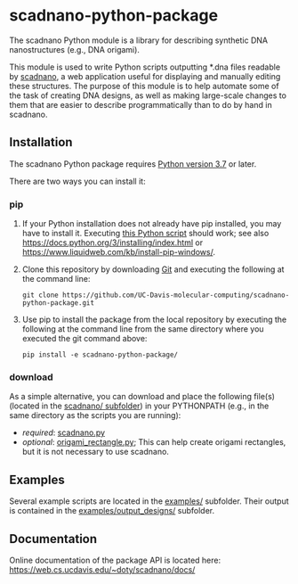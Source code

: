 # scadnano-python-package

The scadnano Python module is a library for describing synthetic DNA nanostructures (e.g., DNA origami).

This module is used to write Python scripts outputting *.dna files readable by [scadnano](https://web.cs.ucdavis.edu/~doty/scadnano/), a web application useful for displaying and manually editing these structures. The purpose of this module is to help automate some of the task of creating DNA designs, as well as making large-scale changes to them that are easier to describe programmatically than to do by hand in scadnano.

## Installation

The scadnano Python package requires [Python version 3.7](https://www.python.org/downloads/) or later. 

There are two ways you can install it:


### pip 

1. If your Python installation does not already have pip installed, you may have to install it. 
Executing [this Python script](https://bootstrap.pypa.io/get-pip.py) should work; 
see also 
https://docs.python.org/3/installing/index.html 
or 
https://www.liquidweb.com/kb/install-pip-windows/.

2. Clone this repository by downloading [Git](https://git-scm.com/) and executing the following at the command line: 
    ```console
    git clone https://github.com/UC-Davis-molecular-computing/scadnano-python-package.git
    ```


3. Use pip to install the package from the local repository by executing the following at the command line from the same directory where you executed the git command above: 
    ```console
    pip install -e scadnano-python-package/
    ```

### download
As a simple alternative, you can download and place the following file(s) (located in the [scadnano/ subfolder](https://github.com/UC-Davis-molecular-computing/scadnano-python-package/tree/master/scadnano)) in your PYTHONPATH (e.g., in the same directory as the scripts you are running):

* *required*: [scadnano.py](https://github.com/UC-Davis-molecular-computing/scadnano-python-package/blob/master/scadnano/scadnano.py) 
* *optional*: [origami_rectangle.py](https://github.com/UC-Davis-molecular-computing/scadnano-python-package/blob/master/scadnano/origami_rectangle.py); This can help create origami rectangles, but it is not necessary to use scadnano.

## Examples

Several example scripts are located in the [examples/](https://github.com/UC-Davis-molecular-computing/scadnano-python-package/tree/master/examples) subfolder. Their output is contained in the [examples/output_designs/](https://github.com/UC-Davis-molecular-computing/scadnano-python-package/tree/master/examples/output_designs) subfolder.

## Documentation

Online documentation of the package API is located here:
https://web.cs.ucdavis.edu/~doty/scadnano/docs/